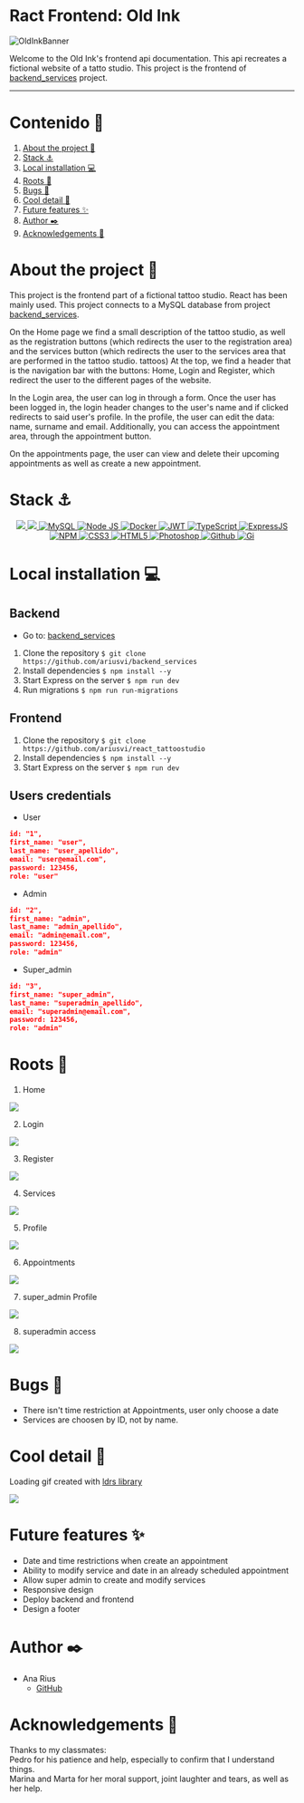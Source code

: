 # Ract Frontend: Old Ink
<img src="./src/img/banner.png" alt="OldInkBanner">  

Welcome to the Old Ink's frontend api documentation. This api recreates a fictional website of a tatto studio. This project is the frontend of [backend_services](https://github.com/ariusvi/backend_services) project.

---
    

# Contenido 📂
  <ol>
    <li><a href="# About the project 🎨">About the project 🎨</a></li>
    <li><a href="# Stack ⚓">Stack ⚓</a></li>
    <li><a href="# Local installation 💻">Local installation 💻</a></li>
    <li><a href="# Roots 🔗">Roots 🔗</a></li>
    <li><a href="# Bugs 🐜">Bugs 🐜</a></li>
    <li><a href="# Cool detail 🎉">Cool detail 🎉</a></li>
    <li><a href="# Future features ✨">Future features ✨</a></li>
    <li><a href="# Author ✒️">Author ✒️</a></li>
    <li><a href="# Acknowledgements 🙏">Acknowledgements 🙏</a></li>
    </ol>

# About the project 🎨
This project is the frontend part of a fictional tattoo studio. React has been mainly used. This project connects to a MySQL database from project [backend_services](https://github.com/ariusvi/backend_services).

On the Home page we find a small description of the tattoo studio, as well as the registration buttons (which redirects the user to the registration area) and the services button (which redirects the user to the services area that are performed in the tattoo studio. tattoos)
At the top, we find a header that is the navigation bar with the buttons: Home, Login and Register, which redirect the user to the different pages of the website.

In the Login area, the user can log in through a form. Once the user has been logged in, the login header changes to the user's name and if clicked redirects to said user's profile.
In the profile, the user can edit the data: name, surname and email. Additionally, you can access the appointment area, through the appointment button.

On the appointments page, the user can view and delete their upcoming appointments as well as create a new appointment.


# Stack ⚓
<div align="center">
<a href="https://www.reactjs.com/">
    <img src= "https://img.shields.io/badge/React-20232A?style=for-the-badge&logo=react&logoColor=61DAFB"/>
</a>
<a href="https://developer.mozilla.org/es/docs/Web/JavaScript">
    <img src= "https://img.shields.io/badge/javascipt-EFD81D?style=for-the-badge&logo=javascript&logoColor=black"/>
</a>
</a>
<a href="">
    <img src="https://img.shields.io/badge/MySQL-4479A1?style=for-the-badge&logo=mysql&logoColor=white" alt="MySQL" />
</a>
<a href="https://nodejs.org/es/">
    <img src= "https://img.shields.io/badge/node.js-026E00?style=for-the-badge&logo=node.js&logoColor=white" alt="Node JS"/>
</a>
<a href="">
<img src="https://img.shields.io/badge/Docker-2496ED?style=for-the-badge&logo=docker&logoColor=white" alt="Docker" />
</a>
<a href="">
    <img src="https://img.shields.io/badge/JWT-000000?style=for-the-badge&logo=JSON%20web%20tokens&logoColor=white" alt="JWT" />
</a>
<a href="">
    <img src="https://img.shields.io/badge/bcrypt-3178C6?style=for-the-badge&" alt="TypeScript" />
</a>
<a href="">
    <img src="https://img.shields.io/badge/Express%20js-000000?style=for-the-badge&logo=express&logoColor=white" alt="ExpressJS" />
</a>
<a href="">
    <img src="https://img.shields.io/badge/npm-CB3837?style=for-the-badge&logo=npm&logoColor=white" alt="NPM" />
</a>
<a href="">
    <img src="https://img.shields.io/badge/CSS3-1572B6?style=for-the-badge&logo=css3&logoColor=white" alt="CSS3" />
</a>
<a href="">
    <img src="https://img.shields.io/badge/HTML5-E34F26?style=for-the-badge&logo=html5&logoColor=white" alt="HTML5" />
</a>
<a href="">
    <img src="https://img.shields.io/badge/Adobe%20Photoshop-31A8FF?style=for-the-badge&logo=Adobe%20Photoshop&logoColor=black" alt="Photoshop" />
</a>
<a href="">
    <img src="https://img.shields.io/badge/GitHub-100000?style=for-the-badge&logo=github&logoColor=white" alt="Github" />
</a>
<a href="">
    <img src="https://img.shields.io/badge/GIT-E44C30?style=for-the-badge&logo=git&logoColor=white" alt="Gi" />
</a>
 </div>

 # Local installation 💻
 ## Backend
 - Go to: [backend_services](https://github.com/ariusvi/backend_services)
1. Clone the repository
 ` $ git clone https://github.com/ariusvi/backend_services `
2. Install dependencies
 ``` $ npm install --y ``` 
3. Start Express on the server
 ``` $ npm run dev ```
4. Run migrations
 ``` $ npm run run-migrations ``` 

## Frontend
1. Clone the repository
 ` $ git clone https://github.com/ariusvi/react_tattoostudio `
2. Install dependencies
 ``` $ npm install --y ``` 
3. Start Express on the server
 ``` $ npm run dev ```

 ## Users credentials
- User
```json
id: "1",
first_name: "user",
last_name: "user_apellido",
email: "user@email.com",
password: 123456,
role: "user"
```
- Admin
```json
id: "2",
first_name: "admin",
last_name: "admin_apellido",
email: "admin@email.com",
password: 123456,
role: "admin"
```
- Super_admin
```json
id: "3",
first_name: "super_admin",
last_name: "superadmin_apellido",
email: "superadmin@email.com",
password: 123456,
role: "admin"
```

# Roots 🔗

1. Home  

<img src="./src/img/01.jpg">  


2. Login  

<img src="./src/img/02.jpg">  


3. Register  

<img src="./src/img/03.jpg">  


4. Services  

<img src="./src/img/04.jpg">  


5. Profile  

<img src="./src/img/05.jpg">  


6. Appointments

<img src="./src/img/06.jpg">  


7. super_admin Profile

<img src="./src/img/07.jpg">


8. superadmin access

<img src="./src/img/08.jpg">

# Bugs 🐜
- There isn't time restriction at Appointments, user only choose a date
- Services are choosen by ID, not by name.

# Cool detail 🎉
Loading gif created with [ldrs library](https://uiball.com/ldrs/)

<img src="./src/img/loading.gif">

# Future features ✨
- Date and time restrictions when create an appointment
- Ability to modify service and date in an already scheduled appointment
- Allow super admin to create and modify services
- Responsive design
- Deploy backend and frontend
- Design a footer

# Author ✒️
* Ana Rius 
    * [GitHub](https://github.com/ariusvi)

# Acknowledgements 🙏
Thanks to my classmates:<br>
Pedro for his patience and help, especially to confirm that I understand things.<br>
Marina and Marta for her moral support, joint laughter and tears, as well as her help.<br>